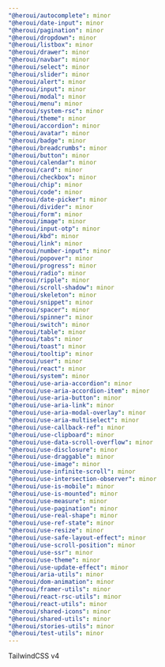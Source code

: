 ```yaml
---
"@heroui/autocomplete": minor
"@heroui/date-input": minor
"@heroui/pagination": minor
"@heroui/dropdown": minor
"@heroui/listbox": minor
"@heroui/drawer": minor
"@heroui/navbar": minor
"@heroui/select": minor
"@heroui/slider": minor
"@heroui/alert": minor
"@heroui/input": minor
"@heroui/modal": minor
"@heroui/menu": minor
"@heroui/system-rsc": minor
"@heroui/theme": minor
"@heroui/accordion": minor
"@heroui/avatar": minor
"@heroui/badge": minor
"@heroui/breadcrumbs": minor
"@heroui/button": minor
"@heroui/calendar": minor
"@heroui/card": minor
"@heroui/checkbox": minor
"@heroui/chip": minor
"@heroui/code": minor
"@heroui/date-picker": minor
"@heroui/divider": minor
"@heroui/form": minor
"@heroui/image": minor
"@heroui/input-otp": minor
"@heroui/kbd": minor
"@heroui/link": minor
"@heroui/number-input": minor
"@heroui/popover": minor
"@heroui/progress": minor
"@heroui/radio": minor
"@heroui/ripple": minor
"@heroui/scroll-shadow": minor
"@heroui/skeleton": minor
"@heroui/snippet": minor
"@heroui/spacer": minor
"@heroui/spinner": minor
"@heroui/switch": minor
"@heroui/table": minor
"@heroui/tabs": minor
"@heroui/toast": minor
"@heroui/tooltip": minor
"@heroui/user": minor
"@heroui/react": minor
"@heroui/system": minor
"@heroui/use-aria-accordion": minor
"@heroui/use-aria-accordion-item": minor
"@heroui/use-aria-button": minor
"@heroui/use-aria-link": minor
"@heroui/use-aria-modal-overlay": minor
"@heroui/use-aria-multiselect": minor
"@heroui/use-callback-ref": minor
"@heroui/use-clipboard": minor
"@heroui/use-data-scroll-overflow": minor
"@heroui/use-disclosure": minor
"@heroui/use-draggable": minor
"@heroui/use-image": minor
"@heroui/use-infinite-scroll": minor
"@heroui/use-intersection-observer": minor
"@heroui/use-is-mobile": minor
"@heroui/use-is-mounted": minor
"@heroui/use-measure": minor
"@heroui/use-pagination": minor
"@heroui/use-real-shape": minor
"@heroui/use-ref-state": minor
"@heroui/use-resize": minor
"@heroui/use-safe-layout-effect": minor
"@heroui/use-scroll-position": minor
"@heroui/use-ssr": minor
"@heroui/use-theme": minor
"@heroui/use-update-effect": minor
"@heroui/aria-utils": minor
"@heroui/dom-animation": minor
"@heroui/framer-utils": minor
"@heroui/react-rsc-utils": minor
"@heroui/react-utils": minor
"@heroui/shared-icons": minor
"@heroui/shared-utils": minor
"@heroui/stories-utils": minor
"@heroui/test-utils": minor
---
```


TailwindCSS v4
